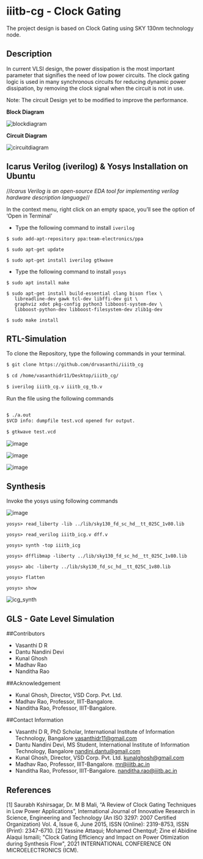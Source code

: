 # iiitb-cg - Clock Gating
  The project design is based on Clock Gating using SKY 130nm technology node. 
  
## Description
  In current VLSI design, the power dissipation is the most important parameter that signifies the need of low power circuits. The clock gating logic is used in many synchronous circuits for reducing dynamic power dissipation, by removing the clock signal when the circuit is not in use. 

Note: The circuit Design yet to be modified to improve the performance.

**Block Diagram**

![blockdiagram](https://user-images.githubusercontent.com/67214592/183288720-9af6827a-cbfa-4f47-8b24-2172c4f7ea01.PNG)

**Circuit Diagram**

![circuitdiagram](https://user-images.githubusercontent.com/67214592/183288729-cf1af368-8624-45e7-b864-e66ad3e6ef99.PNG)

## Icarus Verilog (iverilog) & Yosys Installation on Ubuntu
  //_Icarus Verilog is an open-source EDA tool for implementing verilog hardware description language_//
  
 In the context menu, right click on an empty space, you’ll see the option of ‘Open in Terminal’
 
  * Type the following command to install `iverilog`
 ```
$ sudo add-apt-repository ppa:team-electronics/ppa

$ sudo apt-get update

$ sudo apt-get install iverilog gtkwave
 ```
 
  * Type the following command to install `yosys`
 ```
 $ sudo apt install make
 
 $ sudo apt-get install build-essential clang bison flex \
	libreadline-dev gawk tcl-dev libffi-dev git \
	graphviz xdot pkg-config python3 libboost-system-dev \
	libboost-python-dev libboost-filesystem-dev zlib1g-dev
  
 $ sudo make install

 ```
 
## RTL-Simulation
To clone the Repository, type the following commands in your terminal.
```html
$ git clone https://github.com/drvasanthi/iiitb_cg

$ cd /home/vasanthidr11/Desktop/iiitb_cg/

$ iverilog iiitb_cg.v iiitb_cg_tb.v
```
Run the file using the following commands
```html

$ ./a.out
$VCD info: dumpfile test.vcd opened for output.

$ gtkwave test.vcd
```
![image](https://user-images.githubusercontent.com/67214592/181414773-8ba123ca-ea46-4fc7-97a2-5a7f168a69ee.png)

![image](https://user-images.githubusercontent.com/67214592/181414854-920be29d-4828-49d9-8f6a-2e256a4be945.png)

![image](https://user-images.githubusercontent.com/67214592/181414927-11260dd3-b2ab-4edf-88fc-3621c7e3ffe2.png)

## Synthesis

Invoke the yosys using following commands

![image](https://user-images.githubusercontent.com/67214592/183289143-1ecf0702-ef0a-4187-8c6d-531cb8866ba7.png)

```
yosys> read_liberty -lib ../lib/sky130_fd_sc_hd__tt_025C_1v80.lib

yosys> read_verilog iiitb_icg.v dff.v

yosys> synth -top iiitb_icg

yosys> dfflibmap -liberty ../lib/sky130_fd_sc_hd__tt_025C_1v80.lib

yosys> abc -liberty ../lib/sky130_fd_sc_hd__tt_025C_1v80.lib

yosys> flatten

yosys> show

```

![icg_synth](https://user-images.githubusercontent.com/67214592/183289303-634f1746-c0d0-4cef-a0e3-b7407b738eda.PNG)

## GLS - Gate Level Simulation

##Contributors

  * Vasanthi D R
  * Dantu Nandini Devi
  * Kunal Ghosh
  * Madhav Rao
  * Nanditha Rao

##Acknowledgement
  
  * Kunal Ghosh, Director, VSD Corp. Pvt. Ltd.
  * Madhav Rao, Professor, IIIT-Bangalore.
  * Nanditha Rao, Professor, IIIT-Bangalore.

##Contact Information

  * Vasanthi D R, PhD Scholar, International Institute of Information Technology, Bangalore vasanthidr11@gmail.com
  * Dantu Nandini Devi, MS Student, International Institute of Information Technology, Bangalore nandini.dantu@gmail.com
  * Kunal Ghosh, Director, VSD Corp. Pvt. Ltd. kunalghosh@gmail.com
  * Madhav Rao, Professor, IIIT-Bangalore. mr@iiitb.ac.in
  * Nanditha Rao, Professor, IIIT-Bangalore. nanditha.rao@iiitb.ac.in
  
 ## References
 
 [1] Saurabh Kshirsagar, Dr. M B Mali, “A Review of Clock Gating Techniques in Low Power Applications”, International Journal of Innovative Research in Science, Engineering and Technology (An ISO 3297: 2007 Certified Organization) Vol. 4, Issue 6, June 2015, ISSN (Online): 2319-8753, ISSN (Print): 2347-6710.
 [2] Yassine Attaqui; Mohamed Chentquf; Zine el Abidine Alaqui Ismaili; "Clock Gating Efficiency and Impact on Power Otimization during Synthesis Flow", 2021 INTERNATIONAL CONFERENCE ON MICROELECTRONICS (ICM).
